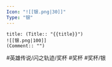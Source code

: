 ```yaml
---
Icon: "![[银.png|30]]"
Type: "银"
---
```

```ad-ed-sen-1-silver
title: (Title:: "{{title}}")
![[银.png|100]]
(Comment:: "")
```

#英雄传说/闪之轨迹/奖杯  #奖杯 #奖杯/银